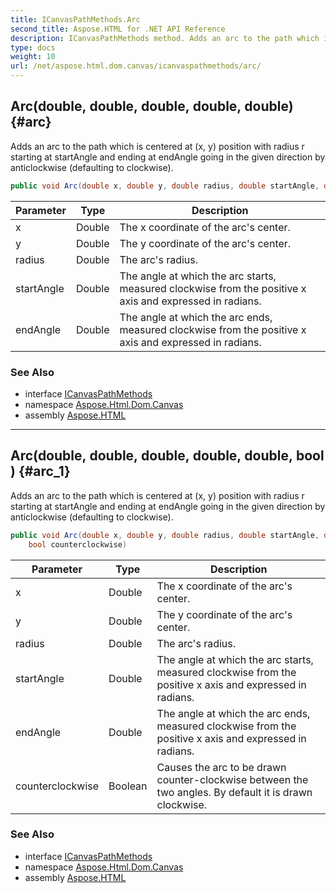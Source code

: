 ```yaml
---
title: ICanvasPathMethods.Arc
second_title: Aspose.HTML for .NET API Reference
description: ICanvasPathMethods method. Adds an arc to the path which is centered at x y position with radius r starting at startAngle and ending at endAngle going in the given direction by anticlockwise defaulting to clockwise
type: docs
weight: 10
url: /net/aspose.html.dom.canvas/icanvaspathmethods/arc/
---
```

## Arc(double, double, double, double, double) {#arc}

Adds an arc to the path which is centered at (x, y) position with radius r starting at startAngle and ending at endAngle going in the given direction by anticlockwise (defaulting to clockwise).

```csharp
public void Arc(double x, double y, double radius, double startAngle, double endAngle)
```

| Parameter | Type | Description |
| --- | --- | --- |
| x | Double | The x coordinate of the arc's center. |
| y | Double | The y coordinate of the arc's center. |
| radius | Double | The arc's radius. |
| startAngle | Double | The angle at which the arc starts, measured clockwise from the positive x axis and expressed in radians. |
| endAngle | Double | The angle at which the arc ends, measured clockwise from the positive x axis and expressed in radians. |

### See Also

* interface [ICanvasPathMethods](../)
* namespace [Aspose.Html.Dom.Canvas](../../../aspose.html.dom.canvas/)
* assembly [Aspose.HTML](../../../)

---

## Arc(double, double, double, double, double, bool) {#arc_1}

Adds an arc to the path which is centered at (x, y) position with radius r starting at startAngle and ending at endAngle going in the given direction by anticlockwise (defaulting to clockwise).

```csharp
public void Arc(double x, double y, double radius, double startAngle, double endAngle, 
    bool counterclockwise)
```

| Parameter | Type | Description |
| --- | --- | --- |
| x | Double | The x coordinate of the arc's center. |
| y | Double | The y coordinate of the arc's center. |
| radius | Double | The arc's radius. |
| startAngle | Double | The angle at which the arc starts, measured clockwise from the positive x axis and expressed in radians. |
| endAngle | Double | The angle at which the arc ends, measured clockwise from the positive x axis and expressed in radians. |
| counterclockwise | Boolean | Causes the arc to be drawn counter-clockwise between the two angles. By default it is drawn clockwise. |

### See Also

* interface [ICanvasPathMethods](../)
* namespace [Aspose.Html.Dom.Canvas](../../../aspose.html.dom.canvas/)
* assembly [Aspose.HTML](../../../)
